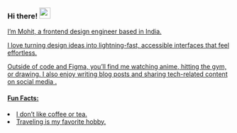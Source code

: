 <h3> Hi there! 
<animated-image data-catalyst="" style="width: 25px;">
  <a target="_blank" rel="noopener noreferrer nofollow" href="https://camo.githubusercontent.com/d04509037f646eab5c2d6d130574ef059fa8eef92e45a139a827a8d06e9d5042/68747470733a2f2f656d6f6a69732e736c61636b6d6f6a69732e636f6d2f656d6f6a69732f696d616765732f313533363335313037352f343539342f626c6f622d776176652e676966" data-target="animated-image.originalLink"><img src="https://camo.githubusercontent.com/d04509037f646eab5c2d6d130574ef059fa8eef92e45a139a827a8d06e9d5042/68747470733a2f2f656d6f6a69732e736c61636b6d6f6a69732e636f6d2f656d6f6a69732f696d616765732f313533363335313037352f343539342f626c6f622d776176652e676966" data-canonical-src="https://emojis.slackmojis.com/emojis/images/1536351075/4594/blob-wave.gif" style="width:25px; max-width: 100%;display: inline-block;" data-target="animated-image.originalImage"></a>
      <span class="AnimatedImagePlayer" data-target="animated-image.player" hidden="">
        <a data-target="animated-image.replacedLink" class="AnimatedImagePlayer-images" href="https://camo.githubusercontent.com/d04509037f646eab5c2d6d130574ef059fa8eef92e45a139a827a8d06e9d5042/68747470733a2f2f656d6f6a69732e736c61636b6d6f6a69732e636f6d2f656d6f6a69732f696d616765732f313533363335313037352f343539342f626c6f622d776176652e676966" target="_blank">
      </animated-image>
      </h3> 
<p>I’m Mohit, a frontend design engineer based in India.</p>
<p>I love turning design ideas into lightning-fast, accessible interfaces that feel effortless.
</p>
<p>Outside of code and Figma, you’ll find me watching anime, hitting the gym, or drawing. I also enjoy writing <link> blog posts </link>and sharing tech-related content on social media .</p>

<h4> Fun Facts: </h4>
<ui>
  <li>
    I don’t like coffee or tea.
  </li>
  <li>
    Traveling is my favorite hobby.
  </li>
</ui>



